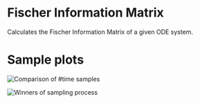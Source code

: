 # Fischer Information Matrix
Calculates the Fischer Information Matrix of a given ODE system.

# Sample plots
![Comparison of #time samples](https://github.com/jonaspleyer/Model-Design-Fischer-Information-Matrix/blob/master/Winners_current.png?raw=true)

![Winners of sampling process](https://github.com/jonaspleyer/Model-Design-Fischer-Information-Matrix/blob/master/Success_N_times.png?raw=true)
